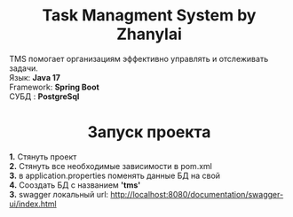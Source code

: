 <h1 align="center">Task Managment System by Zhanylai </h1>
<h> TMS помогает организациям эффективно управлять и отслеживать задачи.</h> <br>
<h> Язык: <b>Java 17</b></h> <br>
<h> Framework: <b>Spring Boot</b></h> <br>
<h> СУБД : <b>PostgreSql</b></h> <br>
<h1 align="center">Запуск проекта</h1>
<h> <b>1.</b> Стянуть проект</h> <br>
<h> <b>2.</b> Стянуть все необходимые зависимости в pom.xml</h> <br>
<h> <b>3.</b> в application.properties поменять данные БД на свой</h> <br>
<h> <b>4.</b> Сооздать БД с названием  <b>'tms'</b></h> <br>
<h> <b>3.</b> swagger локальный url: <a href="http://localhost:8080/documentation/swagger-ui/index.html"> http://localhost:8080/documentation/swagger-ui/index.html </a> </h> <br>
